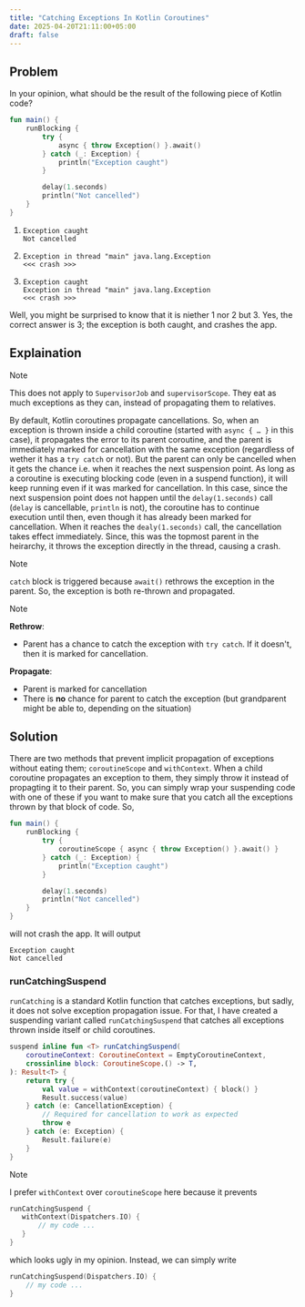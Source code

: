 ```yaml
---
title: "Catching Exceptions In Kotlin Coroutines"
date: 2025-04-20T21:11:00+05:00
draft: false
---
```


## Problem
In your opinion, what should be the result of the following piece of Kotlin code?

```kotlin
fun main() {
    runBlocking {
        try {
            async { throw Exception() }.await()
        } catch (_: Exception) {
            println("Exception caught")
        }

        delay(1.seconds)
        println("Not cancelled")
    }
}
```

1. ```
   Exception caught
   Not cancelled
   ```

2. ```
   Exception in thread "main" java.lang.Exception
   <<< crash >>>
   ```

3. ```
   Exception caught
   Exception in thread "main" java.lang.Exception
   <<< crash >>>
   ```

Well, you might be surprised to know that it is niether 1 nor 2 but 3. Yes, the correct answer is 3; the exception is both caught, and crashes the app.

## Explaination

> [!NOTE]
>
> This does not apply to `SupervisorJob` and `supervisorScope`. They eat as much exceptions as they can, instead of propagating them to relatives.

By default, Kotlin coroutines propagate cancellations. So, when an exception is thrown inside a child coroutine (started with `async { … }` in this case), it propagates the error to its parent coroutine, and the parent is immediately marked for cancellation with the same exception (regardless of wether it has a `try catch` or not). But the parent can only be cancelled when it gets the chance i.e. when it reaches the next suspension point. As long as a coroutine is executing blocking code (even in a suspend function), it will keep running even if it was marked for cancellation. In this case, since the next suspension point does not happen until the `delay(1.seconds)` call (`delay` is cancellable, `println` is not), the coroutine has to continue execution until then, even though it has already been marked for cancellation. When it reaches the `dealy(1.seconds)` call, the cancellation takes effect immediately. Since, this was the topmost parent in the heirarchy, it throws the exception directly in the thread, causing a crash.

> [!NOTE]
>
> `catch` block is triggered because `await()` rethrows the exception in the parent. So, the exception is both re-thrown and propagated.

> [!NOTE]
>
> **Rethrow**:
> * Parent has a chance to catch the exception with `try catch`. If it doesn't, then it is marked for cancellation.
>
> **Propagate**:
> * Parent is marked for cancellation 
> * There is **no** chance for parent to catch the exception (but grandparent might be able to, depending on the situation)

## Solution

There are two methods that prevent implicit propagation of exceptions without eating them; `coroutineScope` and `withContext`. When a child coroutine propagates an exception to them, they simply throw it instead of propagting it to their parent. So, you can simply wrap your suspending code with one of these if you want to make sure that you catch all the exceptions thrown by that block of code. So,

```kotlin
fun main() {
    runBlocking {
        try {
            coroutineScope { async { throw Exception() }.await() }
        } catch (_: Exception) {
            println("Exception caught")
        }

        delay(1.seconds)
        println("Not cancelled")
    }
}
```

will not crash the app. It will output

```
Exception caught
Not cancelled
```

### runCatchingSuspend
`runCatching` is a standard Kotlin function that catches exceptions, but sadly, it does not solve exception propagation issue. For that, I have created a suspending variant called `runCatchingSuspend` that catches all exceptions thrown inside itself or child coroutines.


```kotlin
suspend inline fun <T> runCatchingSuspend(
    coroutineContext: CoroutineContext = EmptyCoroutineContext,
    crossinline block: CoroutineScope.() -> T,
): Result<T> {
    return try {
        val value = withContext(coroutineContext) { block() }
        Result.success(value)
    } catch (e: CancellationException) {
        // Required for cancellation to work as expected
        throw e
    } catch (e: Exception) {
        Result.failure(e)
    }
}
```

> [!NOTE]
>
> I prefer `withContext` over `coroutineScope` here because it prevents
>
> ```kotlin
> runCatchingSuspend {
>    withContext(Dispatchers.IO) {
>        // my code ...
>    }
> }
> ```
> 
> which looks ugly in my opinion. Instead, we can simply write
>
> ```kotlin
> runCatchingSuspend(Dispatchers.IO) {
>     // my code ...
> }
> ```
